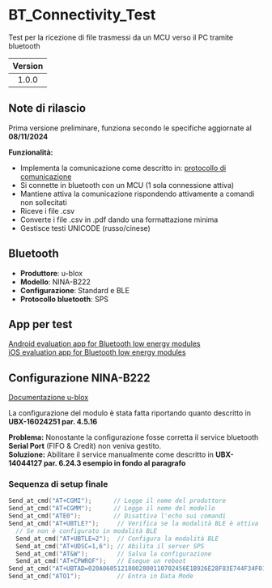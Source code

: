 # BT_Connectivity_Test

Test per la ricezione di file trasmessi da un MCU verso il PC tramite bluetooth

| Version |
|:-------:|
|  1.0.0  |

## Note di rilascio
Prima versione preliminare, funziona secondo le specifiche aggiornate al **08/11/2024**   

**Funzionalità:**
- Implementa la comunicazione come descritto in: [protocollo di comunicazione](./doc/Protocollo_di_trasmissione.md)
- Si connette in bluetooth con un MCU (1 sola connessione attiva)
- Mantiene attiva la comunicazione rispondendo attivamente a comandi non sollecitati
- Riceve i file .csv
- Converte i file .csv in .pdf dando una formattazione minima
- Gestisce testi UNICODE (russo/cinese)

## Bluetooth
- **Produttore**: u-blox
- **Modello**: NINA-B222
- **Configurazione**: Standard e BLE
- **Protocollo bluetooth**: SPS

## App per test
[Android evaluation app for Bluetooth low energy modules](https://github.com/u-blox/Android-u-blox-BLE)   
[iOS evaluation app for Bluetooth low energy modules](https://github.com/u-blox/iOS-u-blox-BLE)

## Configurazione NINA-B222
[Documentazione u-blox](./doc/)

La configurazione del modulo è stata fatta riportando quanto descritto in **UBX-16024251 par. 4.5.16**   

**Problema:** Nonostante la configurazione fosse corretta il service bluetooth **Serial Port** (FIFO & Credit) non veniva gestito.   
**Soluzione:** Abilitare il service manualmente come descritto in **UBX-14044127 par. 6.24.3 esempio in fondo al paragrafo**

### Sequenza di setup finale
```C
Send_at_cmd("AT+CGMI");      // Legge il nome del produttore
Send_at_cmd("AT+CGMM");      // Legge il nome del modello
Send_at_cmd("ATE0");         // Disattiva l'echo sui comandi
Send_at_cmd("AT+UBTLE?");     // Verifica se la modalità BLE è attiva
  // Se non è configurato in modalità BLE
  Send_at_cmd("AT+UBTLE=2");  // Configura la modalità BLE
  Send_at_cmd("AT+UDSC=1,6"); // Abilita il server SPS
  Send_at_cmd("AT&W");        // Salva la configurazione
  Send_at_cmd("AT+CPWROF");   // Esegue un reboot
Send_at_cmd("AT+UBTAD=020A06051218002800110702456E1B926E28F83E744F34F01E9D701"); // Abilita il servizio Serial Port
Send_at_cmd("ATO1");          // Entra in Data Mode
```
